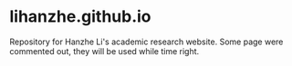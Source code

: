 # lihanzhe.github.io
Repository for Hanzhe Li's academic research website.
Some page were commented out, they will be used while time right.
